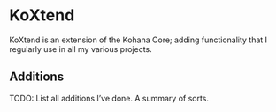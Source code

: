 KoXtend
=======
KoXtend is an extension of the Kohana Core; adding functionality that I regularly use in all my various projects.

Additions
---------
TODO: List all additions I’ve done. A summary of sorts.